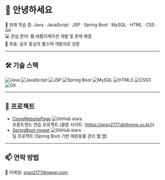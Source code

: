 # 👋 안녕하세요

🌱 현재 학습 중: Java · JavaScript · JSP · Spring Boot · MySQL · HTML · CSS · Git  
💻 관심 분야: 웹 애플리케이션 개발 및 문제 해결  
🚀 목표: 실무 중심의 풀스택 개발자로 성장  

---

## 🛠 기술 스택
![Java](https://img.shields.io/badge/Java-ED8B00?style=flat&logo=java&logoColor=white)
![JavaScript](https://img.shields.io/badge/JavaScript-F7DF1E?style=flat&logo=javascript&logoColor=black)
![JSP](https://img.shields.io/badge/JSP-007396?style=flat&logoColor=white)
![Spring Boot](https://img.shields.io/badge/SpringBoot-6DB33F?style=flat&logo=spring&logoColor=white)
![MySQL](https://img.shields.io/badge/MySQL-4479A1?style=flat&logo=mysql&logoColor=white)
![HTML5](https://img.shields.io/badge/HTML5-E34F26?style=flat&logo=html5&logoColor=white)
![CSS3](https://img.shields.io/badge/CSS3-1572B6?style=flat&logo=css3&logoColor=white)
![Git](https://img.shields.io/badge/Git-F05032?style=flat&logo=git&logoColor=white)

---

## 📂 프로젝트
- [CloneWebsitePage](https://github.com/Park2177/CloneWebsitePage.git) ![GitHub stars](https://img.shields.io/github/stars/Park2177/CloneWebsitePage?style=social)  
  프론트엔드 연습 프로젝트 (클론 사이트: (https://snsn2177.dothome.co.kr/)) 
- [SpringBoot-mypet](https://github.com/UoUGit/SpringBoot-mypet.git) ![GitHub stars](https://img.shields.io/github/stars/UoUGit/SpringBoot-mypet?style=social)  
  팀 프로젝트 (Spring Boot 기반 애완동물 관리 웹 앱)  

---

## 📫 연락 방법
📧 이메일: snsn2177@naver.com  
